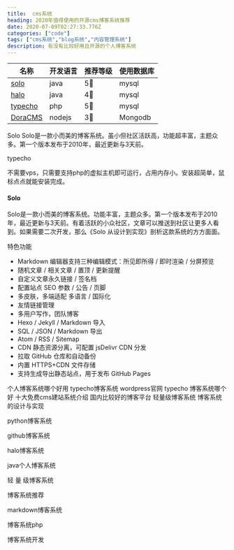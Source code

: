 ```yaml
---
title:  cms系统
heading: 2020年值得使用的开源cms博客系统推荐
date: 2020-07-09T02:27:33.776Z
categories: ["code"]
tags: ["cms系统","blog系统","内容管理系统"]
description: 有没有比较好用且开源的个人博客系统
---
```




| 名称    |   开发语言  | 推荐等级    |  使用数据库   |
| --- | --- | --- | --- |
|  [solo](https://github.com/88250/solo)   |  java   |   5🌟  | mysql    |
|  [halo](https://github.com/halo-dev/halo)   | java    | 4🌟    |  mysql   |
|  [typecho](https://github.com/typecho/typecho)  |  php   |  5🌟   |  mysql   |
|  [DoraCMS](https://github.com/doramart/DoraCMS)   |  nodejs   |   3🌟  | Mongodb    |

Solo 
Solo是一款小而美的博客系统。虽小但社区活跃高，功能超丰富，主题众多。第一个版本发布于2010年，最近更新与3天前。

typecho 

不需要vps，只需要支持php的虚拟主机即可运行，占用内存小。安装超简单，鼠标点点就能安装完成。



#### Solo

Solo是一款小而美的博客系统。功能丰富，主题众多。第一个版本发布于2010年，最近更新与3天前。有着活跃的小众社区，文章可以推送到社区让更多人看到。如果需要二次开发，那么《Solo 从设计到实现》剖析这款系统的方方面面。

特色功能
- Markdown 编辑器支持三种编辑模式：所见即所得 / 即时渲染 / 分屏预览
- 随机文章 / 相关文章 / 置顶 / 更新提醒
- 自定义文章永久链接 / 签名档
- 配置站点 SEO 参数 / 公告 / 页脚
- 多皮肤，多端适配 多语言 / 国际化
- 友情链接管理
- 多用户写作，团队博客
- Hexo / Jekyll / Markdown 导入
- SQL / JSON / Markdown 导出
- Atom / RSS / Sitemap
- CDN 静态资源分离，可配置 jsDelivr CDN 分发
- 拉取 GitHub 仓库和自动备份
- 内置 HTTPS+CDN 文件存储
- 支持生成导出静态站点，用于发布 GitHub Pages





个人博客系统哪个好用		typecho博客系统		wordpress官网
typecho		博客系统哪个好		十大免费cms建站系统介绍
国内比较好的博客平台		轻量级博客系统		博客系统的设计与实现



python博客系统

github博客系统

halo博客系统

java个人博客系统

轻 量 级博客系统

博客系统推荐

markdown博客系统

博客系统php

博客系统开发



